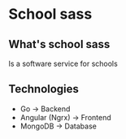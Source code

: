 # School sass

## What's school sass
Is a software service for schools

## Technologies
- Go                 ->  Backend
- Angular (Ngrx)     ->  Frontend
- MongoDB            ->  Database

